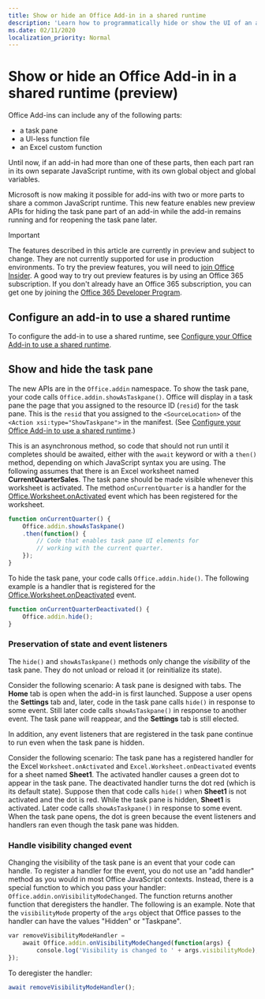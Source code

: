 ```yaml
---
title: Show or hide an Office Add-in in a shared runtime
description: 'Learn how to programmatically hide or show the UI of an add-in while it runs continuously'
ms.date: 02/11/2020
localization_priority: Normal
---
```


# Show or hide an Office Add-in in a shared runtime (preview)

Office Add-ins can include any of the following parts:

- a task pane
- a UI-less function file
- an Excel custom function

Until now, if an add-in had more than one of these parts, then each part ran in its own separate JavaScript runtime, with its own global object and global variables.

Microsoft is now making it possible for add-ins with two or more parts to share a common JavaScript runtime. This new feature enables new preview APIs for hiding the task pane part of an add-in while the add-in remains running and for reopening the task pane later.

> [!IMPORTANT]
> The features described in this article are currently in preview and subject to change. They are not currently supported for use in production environments. To try the preview features, you will need to [join Office Insider](https://insider.office.com/join).
> A good way to try out preview features is by using an Office 365 subscription. If you don't already have an Office 365 subscription, you can get one by joining the [Office 365 Developer Program](https://developer.microsoft.com/office/dev-program).

## Configure an add-in to use a shared runtime

To configure the add-in to use a shared runtime, see [Configure your Office Add-in to use a shared runtime](configure-your-add-in-to-use-the-browser-runtime.md).

## Show and hide the task pane

The new APIs are in the `Office.addin` namespace. To show the task pane, your code calls `Office.addin.showAsTaskpane()`. Office will display in a task pane the page that you assigned to the resource ID (`resid`) for the task pane. This is the `resid` that you assigned to the `<SourceLocation>` of the `<Action xsi:type="ShowTaskpane">` in the manifest. (See [Configure your Office Add-in to use a shared runtime](configure-your-add-in-to-use-the-browser-runtime.md).)

This is an asynchronous method, so code that should not run until it completes should be awaited, either with the `await` keyword or with a `then()` method, depending on which JavaScript syntax you are using. The following assumes that there is an Excel worksheet named **CurrentQuarterSales**. The task pane should be made visible whenever this worksheet is activated. The method `onCurrentQuarter` is a handler for the [Office.Worksheet.onActivated](/javascript/api/excel/excel.worksheet?view=excel-js-preview#onactivated) event which has been registered for the worksheet.

```javascript
function onCurrentQuarter() {
    Office.addin.showAsTaskpane()
    .then(function() {
        // Code that enables task pane UI elements for
        // working with the current quarter.
    });
}
```

To hide the task pane, your code calls `Office.addin.hide()`. The following example is a handler that is registered for the [Office.Worksheet.onDeactivated](/javascript/api/excel/excel.worksheet?view=excel-js-preview#ondeactivated) event.

```javascript
function onCurrentQuarterDeactivated() {
    Office.addin.hide();
}
```

### Preservation of state and event listeners

The `hide()` and `showAsTaskpane()` methods only change the *visibility* of the task pane. They do not unload or reload it (or reinitialize its state).

Consider the following scenario: A task pane is designed with tabs. The **Home** tab is open when the add-in is first launched. Suppose a user opens the **Settings** tab and, later, code in the task pane calls `hide()` in response to some event. Still later code calls `showAsTaskpane()` in response to another event. The task pane will reappear, and the **Settings** tab is still elected.

In addition, any event listeners that are registered in the task pane continue to run even when the task pane is hidden.

Consider the following scenario: The task pane has a registered handler for the Excel `Worksheet.onActivated` and `Excel.Worksheet.onDeactivated` events for a sheet named **Sheet1**. The activated handler causes a green dot to appear in the task pane. The deactivated handler turns the dot red (which is its default state). Suppose then that code calls `hide()` when **Sheet1** is not activated and the dot is red. While the task pane is hidden, **Sheet1** is activated. Later code calls `showAsTaskpane()` in response to some event. When the task pane opens, the dot is green because the event listeners and handlers ran even though the task pane was hidden.

### Handle visibility changed event

Changing the visibility of the task pane is an event that your code can handle. To register a handler for the event, you do not use an "add handler" method as you would in most Office JavaScript contexts. Instead, there is a special function to which you pass your handler: `Office.addin.onVisibilityModeChanged`. The function returns another function that deregisters the handler. The following is an example. Note that the `visibilityMode` property of the `args` object that Office passes to the handler can have the values "Hidden" or "Taskpane".

```javascript
var removeVisibilityModeHandler =
    await Office.addin.onVisibilityModeChanged(function(args) {
        console.log('Visibility is changed to ' + args.visibilityMode);
});
```

To deregister the handler:

```javascript
await removeVisibilityModeHandler();
```
